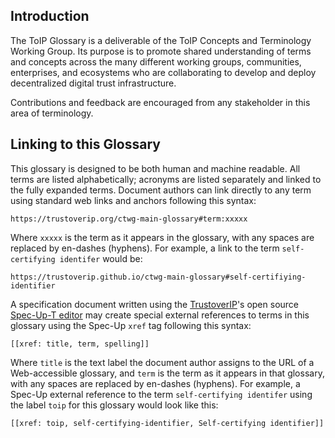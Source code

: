 ## Introduction

The ToIP Glossary is a deliverable of the ToIP Concepts and Terminology Working Group. Its purpose is to promote shared understanding of terms and concepts across the many different working groups, communities, enterprises, and ecosystems who are collaborating to develop and deploy decentralized digital trust infrastructure.

Contributions and feedback are encouraged from any stakeholder in this area of terminology.

## Linking to this Glossary

This glossary is designed to be both human and machine readable. All terms are listed alphabetically; acronyms are listed separately and linked to the fully expanded terms. Document authors can link directly to any term using standard web links and anchors following this syntax:

  `https://trustoverip.org/ctwg-main-glossary#term:xxxxx`

Where `xxxxx` is the term as it appears in the glossary, with any spaces are replaced by en-dashes (hyphens). For example, a link to the term `self-certifying identifer` would be:

  `https://trustoverip.github.io/ctwg-main-glossary#self-certifiying-identifier`



A specification document written using the [TrustoverIP](http://identity.foundation/)'s open source [Spec-Up-T editor](https://github.com/trustoverip/spec-up-t/) may create special external references to terms in this glossary using the Spec-Up `xref` tag following this syntax:

  `[[xref: title, term, spelling]]`

  Where `title` is the text label the document author assigns to the URL of a Web-accessible glossary, and `term` is the term as it appears in that glossary, with any spaces are replaced by en-dashes (hyphens). For example, a Spec-Up external reference to the term `self-certifying identifer` using the label `toip` for this glossary would look like this:

  `[[xref: toip, self-certifying-identifier, Self-certifying identifier]]`
